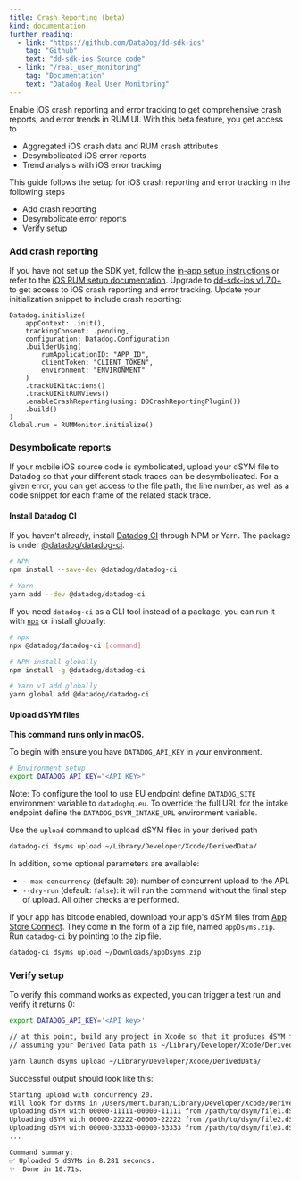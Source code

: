 ```yaml
---
title: Crash Reporting (beta)
kind: documentation
further_reading:
  - link: "https://github.com/DataDog/dd-sdk-ios"
    tag: "Github"
    text: "dd-sdk-ios Source code"
  - link: "/real_user_monitoring"
    tag: "Documentation"
    text: "Datadog Real User Monitoring"
---
```


Enable iOS crash reporting and error tracking to get comprehensive crash reports, and error trends in RUM UI. With this beta feature, you get access to 

 - Aggregated iOS crash data and RUM crash attributes
 - Desymbolicated iOS error reports
 - Trend analysis with iOS error tracking

This guide follows the setup for iOS crash reporting and error tracking in the following steps
 - Add crash reporting
 - Desymbolicate error reports
 - Verify setup

### Add crash reporting 

If you have not set up the SDK yet, follow the [in-app setup instructions][1] or refer to the [iOS RUM setup documentation][2]. Upgrade to [dd-sdk-ios v1.7.0+][3] to get access to iOS crash reporting and error tracking. Update your initialization snippet to include crash reporting:


```
Datadog.initialize(
    appContext: .init(),
    trackingConsent: .pending,
    configuration: Datadog.Configuration
    .builderUsing(
        rumApplicationID: "APP_ID",
        clientToken: "CLIENT_TOKEN",
        environment: "ENVIRONMENT"
    )
    .trackUIKitActions()
    .trackUIKitRUMViews()
    .enableCrashReporting(using: DDCrashReportingPlugin())
    .build()
)
Global.rum = RUMMonitor.initialize()
```

### Desymbolicate reports

If your mobile iOS source code is symbolicated, upload your dSYM file to Datadog so that your different stack traces can be desymbolicated. For a given error, you can get access to the file path, the line number, as well as a code snippet for each frame of the related stack trace.

#### Install Datadog CI

If you haven't already, install [Datadog CI][4] through NPM or Yarn. The package is under [@datadog/datadog-ci][5]. 

```sh
# NPM
npm install --save-dev @datadog/datadog-ci

# Yarn
yarn add --dev @datadog/datadog-ci
```

If you need `datadog-ci` as a CLI tool instead of a package, you can run it with [`npx`][6] or install globally:

```sh
# npx
npx @datadog/datadog-ci [command]

# NPM install globally
npm install -g @datadog/datadog-ci

# Yarn v1 add globally
yarn global add @datadog/datadog-ci
```

#### Upload dSYM files

**This command runs only in macOS.**

To begin with ensure you have `DATADOG_API_KEY` in your environment.

```bash
# Environment setup
export DATADOG_API_KEY="<API KEY>"
```

Note: To configure the tool to use EU endpoint define `DATADOG_SITE` environment variable to `datadoghq.eu`. To override the full URL for the intake endpoint define the `DATADOG_DSYM_INTAKE_URL` environment variable.

Use the `upload` command to upload dSYM files in your derived path

```bash
datadog-ci dsyms upload ~/Library/Developer/Xcode/DerivedData/
```

In addition, some optional parameters are available:

* `--max-concurrency` (default: `20`): number of concurrent upload to the API.
* `--dry-run` (default: `false`): it will run the command without the final step of upload. All other checks are performed.


If your app has bitcode enabled, download your app's dSYM files from [App Store Connect][7].
They come in the form of a zip file, named `appDsyms.zip`. Run `datadog-ci` by pointing to the zip file.

```bash
datadog-ci dsyms upload ~/Downloads/appDsyms.zip
```

### Verify setup

To verify this command works as expected, you can trigger a test run and verify it returns 0:

```bash
export DATADOG_API_KEY='<API key>'

// at this point, build any project in Xcode so that it produces dSYM files in Derived Data path
// assuming your Derived Data path is ~/Library/Developer/Xcode/DerivedData/

yarn launch dsyms upload ~/Library/Developer/Xcode/DerivedData/
```

Successful output should look like this:

```bash
Starting upload with concurrency 20. 
Will look for dSYMs in /Users/mert.buran/Library/Developer/Xcode/DerivedData
Uploading dSYM with 00000-11111-00000-11111 from /path/to/dsym/file1.dSYM
Uploading dSYM with 00000-22222-00000-22222 from /path/to/dsym/file2.dSYM
Uploading dSYM with 00000-33333-00000-33333 from /path/to/dsym/file3.dSYM
...

Command summary:
✅ Uploaded 5 dSYMs in 8.281 seconds.
✨  Done in 10.71s.
```

[1]: https://app.datadoghq.com/rum/application/create
[2]: /real_user_monitoring/ios
[3]: https://github.com/DataDog/dd-sdk-ios/releases
[4]: https://github.com/DataDog/datadog-ci
[5]: https://www.npmjs.com/package/@datadog/datadog-ci
[6]: https://www.npmjs.com/package/npx
[7]: https://appstoreconnect.apple.com/
